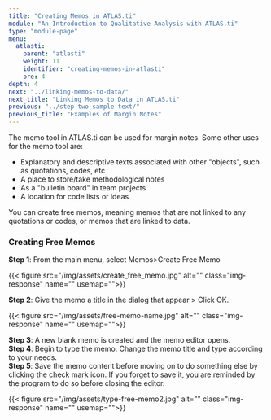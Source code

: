 ```yaml
---
title: "Creating Memos in ATLAS.ti"
module: "An Introduction to Qualitative Analysis with ATLAS.ti"
type: "module-page"
menu:
  atlasti:
    parent: "atlasti"
    weight: 11
    identifier: "creating-memos-in-atlasti"
    pre: 4
depth: 4
next: "../linking-memos-to-data/"
next_title: "Linking Memos to Data in ATLAS.ti"
previous: "../step-two-sample-text/"
previous_title: "Examples of Margin Notes"
---
```

<div class="atlasti"><div class="pageblock"><p>The memo tool in ATLAS.ti can be used for margin notes.  Some other uses for the memo tool are:</p>
<ul>
<li>Explanatory and descriptive texts associated with other "objects", such as quotations, codes, etc</li>
<li>A place to store/take methodological notes</li>
<li>As a "bulletin board" in team projects</li>
<li>A location for code lists or ideas</li>
</ul>
<p>You can create free memos, meaning memos that are not linked to any quotations or codes, or memos that are  linked to data.</p>
</div><div class="pageblock"><h3>Creating Free Memos</h3>
<p><strong>Step 1</strong>: From the main menu, select Memos>Create Free Memo</p>
</div><div class="pageblock">
<div class="caption">
</div>
{{< figure src="/img/assets/create_free_memo.jpg" alt="" class="img-response" name="" usemap="">}}</div><div class="pageblock"><p><strong>Step 2</strong>: Give the memo a title in the dialog that appear > Click OK.</p>
</div><div class="pageblock">
<div class="caption">
</div>
{{< figure src="/img/assets/free-memo-name.jpg" alt="" class="img-response" name="" usemap="">}}</div><div class="pageblock"><p><strong>Step 3</strong>: A new blank memo is created and the memo editor opens. <br>
<strong>Step 4</strong>: Begin to type the memo. Change the memo title and type according to your needs.<br>
<strong>Step 5</strong>: Save the memo content before moving on to do something else by clicking the check mark  icon. If you forget to save it, you are reminded by the program to do so before closing the editor.</p>
</div><div class="pageblock">
<div class="caption">
</div>
{{< figure src="/img/assets/type-free-memo2.jpg" alt="" class="img-response" name="" usemap="">}}</div></div>